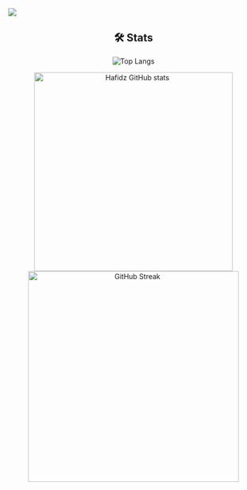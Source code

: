 
<img align="center" src="https://readme-typing-svg.herokuapp.com?size=50&color=000000&background=FFFFFF&center=true&vCenter=true&width=1100&height=80&lines=Hello+there👨‍💻,+I'm+Hafidz!;I'm+Software+Engineer😁;My+hobby+is+playing+football⚽;Hello+there👨‍💻,+I'm+Hafidz!;I'm+Software+Engineer😁;My+hobby+is+playing+football⚽">


<div align="center">
  
## 🛠️ Stats


![Top Langs](https://github-readme-stats.vercel.app/api/top-langs/?username=mabdulhafidz&layout=compact&)

<img width="400" src="https://github-readme-stats.vercel.app/api?username=mabdulhafidz&show_icons=true&" alt="Hafidz GitHub stats">

<img width="424" src="https://github-readme-streak-stats.herokuapp.com?user=mabdulhafidz&&hide_border=true&width=100%" alt="GitHub Streak">

</div>
